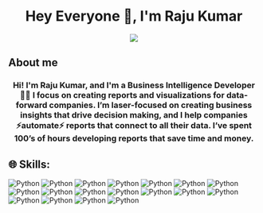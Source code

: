<h1 align="center">Hey Everyone 👋, I'm Raju Kumar</h1>
<div align="center"> <img src="https://github.com/Rajukumar3108/Rajukumar3108/blob/main/Github.Banner.png"> </div>

## About me
<h3 align="center">Hi! I'm Raju Kumar, and I'm a Business Intelligence Developer 👋🏻
I focus on creating reports and visualizations for data-forward companies.
I’m laser-focused on creating business insights that drive decision making, and I help companies ⚡automate⚡ reports that connect to all their data.
I’ve spent 100’s of hours developing reports that save time and money.

## 🌐 Skills:


![Python](https://img.shields.io/badge/MySQL-00FFFF?style=for-the-badge&logo=MySQL&logoColor=0000FF)   ![Python](https://img.shields.io/badge/Python-FFFF00?style=for-the-badge&logo=Python&logoColor=0000FF) 
![Python](https://img.shields.io/badge/PowerBI-0000FF?style=for-the-badge&logo=PowerBI&logoColor=0000FF) ![Python](https://img.shields.io/badge/EXCEL-FF00FF?style=for-the-badge&logo=EXCEL&logoColor=0000FF) 
![Python](https://img.shields.io/badge/ORACLE-000080?style=for-the-badge&logo=ORACLE&logoColor=00FF00)  ![Python](https://img.shields.io/badge/TABLEAU-FF0000?style=for-the-badge&logo=TABLEAU&logoColor=FFFF00)
![Python](https://img.shields.io/badge/QlikView-00FFFF?style=for-the-badge&logo=QlikView&logoColor=0000FF)  ![Python](https://img.shields.io/badge/SAS-00FFFF?style=for-the-badge&logo=SAS&logoColor=0000FF)
![Python](https://img.shields.io/badge/SPSS-00FFFF?style=for-the-badge&logo=SPSS&logoColor=0000FF)  ![Python](https://img.shields.io/badge/SQLSERVER-00FFFF?style=for-the-badge&logo=SQLSERVER&logoColor=0000FF)
![Python](https://img.shields.io/badge/PostgreSQL-00FFFF?style=for-the-badge&logo=PostgreSQL&logoColor=0000FF)   ![Python](https://img.shields.io/badge/WORKBENCH-00FFFF?style=for-the-badge&logo=&logoColor=0000FF)
![Python](https://img.shields.io/badge/NumPy-00FFFF?style=for-the-badge&logo=NumPy&logoColor=0000FF)   ![Python](https://img.shields.io/badge/Pandas-00FFFF?style=for-the-badge&logo=Pandas&logoColor=0000FF) 
![Python](https://img.shields.io/badge/Matplotlib-00FFFF?style=for-the-badge&logo=Matplotlib&logoColor=0000FF)   ![Python](https://img.shields.io/badge/Seaborn-00FFFF?style=for-the-badge&logo=Seaborn&logoColor=0000FF) 
![Python](https://img.shields.io/badge/DAX-00FFFF?style=for-the-badge&logo=DAX&logoColor=0000FF)   ![Python](https://img.shields.io/badge/PowerQuery-00FFFF?style=for-the-badge&logo=PowerQuery&logoColor=0000FF) 
